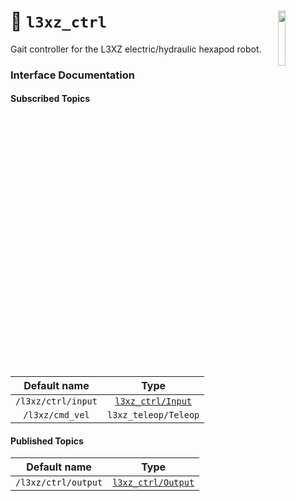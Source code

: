 <a href="https://107-systems.org/"><img align="right" src="https://raw.githubusercontent.com/107-systems/.github/main/logo/107-systems.png" width="15%"></a>
:floppy_disk: `l3xz_ctrl`
=========================

Gait controller for the L3XZ electric/hydraulic hexapod robot.

### Interface Documentation
#### Subscribed Topics
| Default name | Type |
|:-:|:-:|
| `/l3xz/ctrl/input` | [`l3xz_ctrl/Input`](msg/input/Input.msg) |
| `/l3xz/cmd_vel` | `l3xz_teleop/Teleop` |

#### Published Topics
| Default name | Type |
|:-:|:-:|
| `/l3xz/ctrl/output` | [`l3xz_ctrl/Output`](msg/output/Output.msg) |
